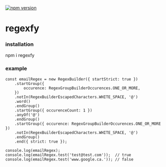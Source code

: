 [![npm version](https://badge.fury.io/js/regexfy.svg)](https://badge.fury.io/js/regexfy)

# regexfy

### installation

npm i regexfy

### example

```
const emailRegex = new RegexBuilder({ startStrict: true })
    .startGroup({
        occurence: RegexGroupBuilderOccurences.ONE_OR_MORE,
    })
    .notIn(RegexBuilderEscapedCharacters.WHITE_SPACE, '@')
    .word()
    .endGroup()
    .startGroup({ occurenceCount: 1 })
    .anyOf('@')
    .endGroup()
    .startGroup({ occurence: RegexGroupBuilderOccurences.ONE_OR_MORE })
    .notIn(RegexBuilderEscapedCharacters.WHITE_SPACE, '@')
    .endGroup()
    .end({ strict: true });

console.log(emailRegex);
console.log(emailRegex.test('test@test.com'));  // true
console.log(emailRegex.test('www.google.ca.')); // false

```
